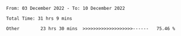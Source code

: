 <!--START_SECTION:waka-->

```text
From: 03 December 2022 - To: 10 December 2022

Total Time: 31 hrs 9 mins

Other        23 hrs 30 mins  >>>>>>>>>>>>>>>>>>>------   75.46 %
```

<!--END_SECTION:waka-->
